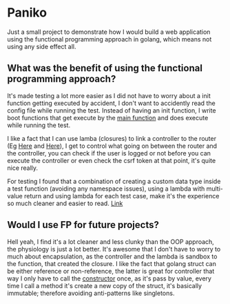 # Paniko

Just a small project to demonstrate how I would build a web application using the functional programming approach in
golang, which means not using any side effect all.

## What was the benefit of using the functional programming approach?

It's made testing a lot more easier as I did not have to worry about a init function getting executed by accident, 
I don't want to accidently read the config file while running the test.  Instead of having an init function, I write 
boot functions that get execute by the
[main function](https://github.com/CJ-Jackson/paniko/blob/master/cmd/paniko/main.go) and does execute while running the
test.

I like a fact that I can use lamba (closures) to link a controller to the router
(Eg [Here](https://github.com/CJ-Jackson/paniko/blob/master/paniko/www/home.boot.go) and
[Here](https://github.com/CJ-Jackson/paniko/blob/master/paniko/www/errors/error.boot.go)), I get to control what going
on between the router and the controller, you can check if the user is logged or not before you can execute the
controller or even check the csrf token at that point, it's quite nice really.

For testing I found that a combination of creating a custom data type inside a test function (avoiding any namespace
issues), using a lambda with multi-value return and using lambda for each test case, make it's the experience so much
cleaner and easier to read. [Link](https://github.com/CJ-Jackson/paniko/blob/master/paniko/security/user_test.go)

## Would I use FP for future projects?

Hell yeah, I find it's a lot cleaner and less clunky than the OOP approach, the physiology is just a lot better.  It's
awesome that I don't have to worry to much about encapsulation, as the controller and the lambda is sandbox to the
function, that created the closure.  I like the fact that golang struct can be either reference or non-reference, the
latter is great for controller that way I only have to call the
[constructor](https://github.com/CJ-Jackson/paniko/blob/master/paniko/www/home.go#L15)
once, as it's pass by value, every time I call a method it's create a new copy of the struct, it's basically immutable;
therefore avoiding anti-patterns like singletons.